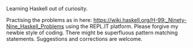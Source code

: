 Learning Haskell out of curiosity.

Practising the problems as in here: https://wiki.haskell.org/H-99:_Ninety-Nine_Haskell_Problems using the REPL.IT platform. Please forgive my newbie style of coding. There might be superfluous pattern matching statements. 
Suggestions and corrections are welcome.
